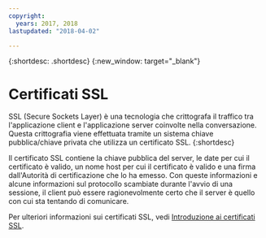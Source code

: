 ```yaml
---
copyright:
  years: 2017, 2018
lastupdated: "2018-04-02"

---
```


{:shortdesc: .shortdesc}
{:new_window: target="_blank"}


# Certificati SSL
SSL (Secure Sockets Layer) è una tecnologia che crittografa il traffico tra l'applicazione client e l'applicazione server coinvolte nella conversazione. Questa crittografia viene effettuata tramite un sistema chiave pubblica/chiave privata che utilizza un certificato SSL.
{:shortdesc}

Il certificato SSL contiene la chiave pubblica del server, le date per cui il certificato è valido, un nome host per cui il certificato è valido e una firma dall'Autorità di certificazione che lo ha emesso. Con queste informazioni e alcune informazioni sul protocollo scambiate durante l'avvio di una sessione, il client può essere ragionevolmente certo che il server è quello con cui sta tentando di comunicare.

Per ulteriori informazioni sui certificati SSL, vedi [Introduzione ai certificati SSL](/docs/infrastructure/ssl-certificates/index.html).
